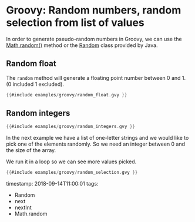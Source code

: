 # Groovy: Random numbers, random selection from list of values

In order to generate pseudo-random numbers in Groovy, we can use the
[Math.random()](https://docs.oracle.com/javase/8/docs/api/java/lang/Math.html#random--)
method or the [Random](https://docs.oracle.com/javase/8/docs/api/java/util/Random.html)
class provided by Java.


## Random float

The `random` method will generate a floating point number between 0 and 1.
(0 included 1 excluded).

```groovy
{{#include examples/groovy/random_float.gvy }}
```

## Random integers

```groovy
{{#include examples/groovy/random_integers.gvy }}
```

In the next example we have a list of one-letter strings and we would like to
pick one of the elements randomly. So we need an integer between 0 and the size of the
array.

We run it in a loop so we can see more values picked.

```groovy
{{#include examples/groovy/random_selection.gvy }}
```

timestamp: 2018-09-14T11:00:01
tags:
  - Random
  - next
  - nextInt
  - Math.random

